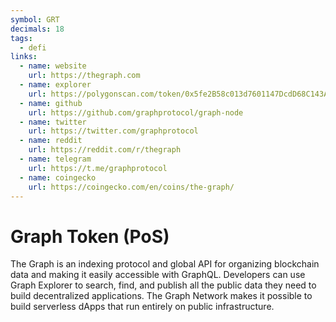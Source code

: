 ```yaml
---
symbol: GRT
decimals: 18
tags:
  - defi
links:
  - name: website
    url: https://thegraph.com
  - name: explorer
    url: https://polygonscan.com/token/0x5fe2B58c013d7601147DcdD68C143A77499f5531
  - name: github
    url: https://github.com/graphprotocol/graph-node
  - name: twitter
    url: https://twitter.com/graphprotocol
  - name: reddit
    url: https://reddit.com/r/thegraph
  - name: telegram
    url: https://t.me/graphprotocol
  - name: coingecko
    url: https://coingecko.com/en/coins/the-graph/
---
```


# Graph Token (PoS)

The Graph is an indexing protocol and global API for organizing blockchain data and making it easily accessible with GraphQL. Developers can use Graph Explorer to search, find, and publish all the public data they need to build decentralized applications. The Graph Network makes it possible to build serverless dApps that run entirely on public infrastructure.
